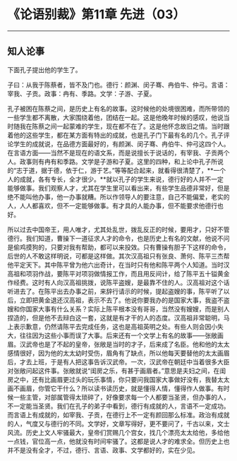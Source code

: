 # 《论语别裁》第11章 先进（03）

------

## 知人论事

下面孔子提出他的学生了。

子曰：从我于陈蔡者，皆不及门也。德行：颜渊、闵子骞、冉伯牛、仲弓。言语：宰我、子贡。政事：冉有、季路。文学：子游、子夏。

孔子被困在陈蔡之间，是历史上有名的故事。这时候他的处境很困难，而所带领的一些学生都不离散，大家围绕着他，团结在一起。这是他晚年时候的感叹，他说当时随我在陈蔡之间一起蒙难的学生，现在都不在了。这是他怀念故旧之情。当时跟着他的这些学生，都在某方面有特出的成就，也是孔子门下最有名的几个。孔子评论学生的成就说，在品德方面最好的，有颜渊、闵子骞、冉伯牛、仲弓这四个人。在言语方面——当然不是现在的语文系，而是说擅长于说话的，有宰我、子贡两个人。政事则有冉有和季路。文学是子游和子夏。这里的四种，和上论中孔子所说的“志于道，据于德，依于仁，游于艺。”等等配合起来，就看得很清楚了，**一个人的成就，各有专长，全才很少。**就以孔子的学生来说，德行好的人并不一定能够做事。我们观察人才，尤其在学生里可以看出来，有些学生品德非常好，但是绝不能叫他办事，他一办事就糟。所以作领导人的要注意，自己不能偏爱，老实的人，人人都喜欢，但不一定能够做事。有才具的人能办事，但不能要求他德行也好。

所以过去中国帝王，用人唯才，尤其处乱世，拨乱反正的时候，要用才，只好不管德行。我们知道，曹操下一道征求人才的命令，也是历史上有名的文献，他说不问是偷鸡摸狗的，只要对我有帮助，都可以来投效。只有曹操有胆子下这样的命令，后世的人不敢这样明说，可都是这样做。其次汉高祖只有张良、萧何、陈平三杰帮他平定天下。其中陈平曾为他六出奇计，在当时只有他和陈平两个人知道。当时汉高祖和项羽作战，要陈平对项羽做情报工作，而且用反间计，给了陈平五十镒黄金作经费。这时有人向汉高祖挑拨，说陈平盗嫂，是最靠不住的人。汉高祖对这个话听进去了。在陈平出去办事之前，来辞行请示的时候，提起盗嫂的事，陈平听了以后，立即把黄金退还汉高祖，表示不去了。他说你要我办的是国家大事，我盗不盗嫂和你国家大事有什么关系？实际上陈平根本没有哥哥，当然没有嫂嫂，而是别人捏造的，但是他不去辩白这一套，这就是有才干的人的态度。汉高祖非常聪明，马上表示歉意，仍然请陈平去完成任务，这也是高祖英明之处。有些人则会因小失大，往往因为这些小事而误了大事。后来还有一个文学上有名的故事——张敞画眉。汉武帝也是了不起的皇帝，张敞是当时的才子，后来成了名臣。他和他的太太感情很好，因为他的太太幼时受伤，眉角有了缺点，所以他每天要替他的太太画眉后，才去上班，于是有人把这事告诉汉武帝。一次，汉武帝在朝廷中当着很多大臣对张敞问起这件事。张敞就说“闺房之乐，有甚于画眉者。”意思是夫妇之间，在闺房之中，还有比画眉更过头的玩乐事情，你只要问我国家大事做好没有，我替太太画不画眉，你管它干什么？所以读书读历史，就是懂得人情，懂得作人做事。有时候一些主管，对部属管得太琐碎了，好像要求每一个人都要当圣贤，但办事的人，不一定能当圣贤。我们在孔子的弟子中看到，德行有成就的人，言语不一定成功。而言语上有成就的，如宰我、子贡，在德行上不一定有颜回那么标准。政治有成就的人，气度又与德行的不同。文学好，文章写得好，更不要问了，千古以来，文士风流。历史上文人牢骚最大，皇帝们赏赐几个宫女，找几个漂亮太太给他，多给他一点钱，官位高一点，他就没有时间牢骚了。这都是说人才的难求全。但历史上也并不是没有全才，不过，德行、言语、政事、文学都好的，实在少见。
